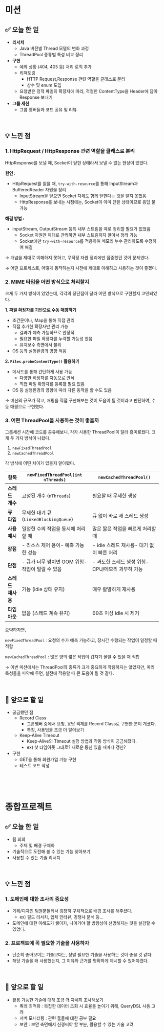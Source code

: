# 미션


## **✅** 오늘 한 일

- **리서치**
    - Java 버전별 Thread 모델의 변화 과정
    - ThreadPool 종류별 특성 비교 정리
- **구현**
    - 예외 상황 (404, 405 등) 처리 로직 추가
    - 리팩토링
        - HTTP Request,Response 관련 역할을 클래스로 분리
        - 상수 및 enum 도입
    - 요청받은 정적 파일의 확장자에 따라, 적절한 ContentType을 Header에 담아 Response 보내기
- **그룹 세션**
    - 그룹 멤버들과 코드 공유 및 리뷰

<br>

## **💡** 느낀 점

### 1. HttpRequest / HttpResponse 관련 역할을 클래스로 분리

HttpResponse를 보낼 때, Socket이 닫힌 상태라서 보낼 수 없는 현상이 있었다.

**원인 :** 

- HttpRequest를 읽을 때, `try-with-resource`를 통해 InputStream과 BufferedReader 자원을 정리
    - InputStream을 닫으면 Socket 자체도 함께 닫힌다는 것을 알지 못했음
    - HttpResponse를 보내는 시점에는, Socket이 이미 닫힌 상태이므로 응답 불가능

**해결 방법 :**

- InputStream, OutputStream 등의 내부 스트림을 따로 정리할 필요가 없었음
    - Socket 자원만 제대로 관리하면 내부 스트림까지 알아서 정리 가능
    - Socket에만 `try-with-resource`를 적용하여 메모리 누수 관리하도록 수정하여 해결

→ 개념을 제대로 이해하지 못하고, 무작정 자원 정리에만 집중했던 것이 문제였다.

→ 어떤 프로세스로, 어떻게 동작하는지 사전에 제대로 이해하고 사용하는 것이 좋겠다.

### 2. MIME 타입을 어떤 방식으로 처리할지

크게 두 가지 방식이 있었는데, 각각의 장단점이 달라 어떤 방식으로 구현할지 고민되었다.

**1. 파일 확장자를 기반으로 수동 매핑하기**

- 조건문이나, Map을 통해 직접 관리
- 직접 추가한 확장자만 관리 가능
    - 결과가 예측 가능하므로 안정적
    - 필요한 파일 확장자를 누락할 가능성 있음
    - 유지보수 측면에서 불리
- OS 등의 실행환경의 영향 적음

**2. `Files.probeContentType()` 활용하기**

- 메서드를 통해 간단하게 사용 가능
    - 다양한 확장자를 자동으로 인식
    - 직접 파일 확장자를 등록할 필요 없음
- OS 등 실행환경의 영향에 따라 다른 동작을 할 수도 있음

→ 미션의 규모가 작고, 매핑을 직접 구현해보는 것이 도움이 될 것이라고 판단하여, 수동 매핑으로 구현했다.

### 3. 어떤 ThreadPool을 사용하는 것이 좋을까

그룹세션 시간에 코드를 공유해보니, 각자 사용한 ThreadPool이 달라 흥미로웠다. 크게 두 가지 방식이 나왔다.

1. `newFixedThreadPool`
2. `newCachedThreadPool`

각 방식에 어떤 차이가 있을지 알아봤다.

| 항목 | `newFixedThreadPool(int nThreads)` | `newCachedThreadPool()` |
| --- | --- | --- |
| **스레드 개수** | 고정된 개수 (`nThreads`) | 필요할 때 무제한 생성 |
| **큐 타입** | 무제한 대기 큐 (`LinkedBlockingQueue`) | 큐 없이 바로 새 스레드 생성 |
| **사용 예시** | 일정한 수의 작업을 동시에 처리할 때 | 많은 짧은 작업을 빠르게 처리할 때 |
| **장점** | - 리소스 제어 용이- 예측 가능한 성능 | - idle 스레드 재사용- 대기 없이 빠른 처리 |
| **단점** | - 큐가 너무 쌓이면 OOM 위험- 작업이 밀릴 수 있음 | - 과도한 스레드 생성 위험- CPU/메모리 과부하 가능 |
| **스레드 재사용** | 가능 (idle 상태 유지) | 매우 활발하게 재사용 |
| **타임아웃** | 없음 (스레드 계속 유지) | 60초 이상 idle 시 제거 |

요약하자면,

`newFixedThreadPool` : 요청의 수가 예측 가능하고, 장시간 수행되는 작업이 일정할 때 적합

`newCachedThreadPool` : 많은 양의 짧은 작업이 갑자기 몰릴 수 있을 때 적합

→ 이번 미션에서는 ThreadPool의 종류가 크게 중요하게 작용하지는 않았지만,
미리 특성들을 파악에 두면, 실전에 적용할 때 큰 도움이 될 것 같다.

<br>

## **🎯** 앞으로 할 일

- 궁금했던 점
    - Record Class
        - 그룹멤버 중에서 요청, 응답 객체를 Record Class로 구현한 분이 계셨다.
        - 특징, 사용법을 조금 더 알아보기
    - Keep-Alive Timeout
        - Keep-Alive의 Timeout 설정 방법과 작동 방식이 궁금해졌다.
        - ex) 첫 타임아웃 그대로? 새로운 통신 있을 때마다 갱신?
- 구현
    - GET을 통해 회원가입 기능 구현
    - 테스트 코드 작성

<br><br><br>

# 종합프로젝트


## **✅** 오늘 한 일

- 팀 회의
    - 주제 및 배경 구체화
- 기술적으로 도전해 볼 수 있는 기능 찾아보기
- 사용할 수 있는 기술 리서치

<br>

## **💡** 느낀 점

### 1. 도메인에 대한 조사의 중요성

- 기획/디자인 팀원분들께서 굉장히 구체적으로 배경 조사를 해주셨다.
    - ex) 필드 리서치, 업체 인터뷰, 경쟁사 분석 등…
- 도메인에 대한 이해도가 쌓이자, 나아가야 할 방향성이 선명해지는 것을 실감할 수 있었다.

### 2. 프로젝트에 꼭 필요한 기술을 사용하자

- 단순히 좋아보이는 기술보다는, 정말 필요한 기술을 사용하는 것이 좋을 것 같다.
- 해당 기술을 왜 사용했는지, 그 이유와 근거를 명확하게 제시할 수 있어야겠다.

<br>

## **🎯** 앞으로 할 일

- 활용 가능한 기술에 대해 조금 더 자세히 조사해보기
    - 쿼리 최적화 : 복잡한 데이터 조회 시 효율을 높이기 위해, QueryDSL 사용 고려
    - 서버 모니터링 : 관련 툴들에 대한 공부 필요
    - 보안 : 보안 측면에서 신경써야 할 부분, 활용할 수 있는 기술 고려
